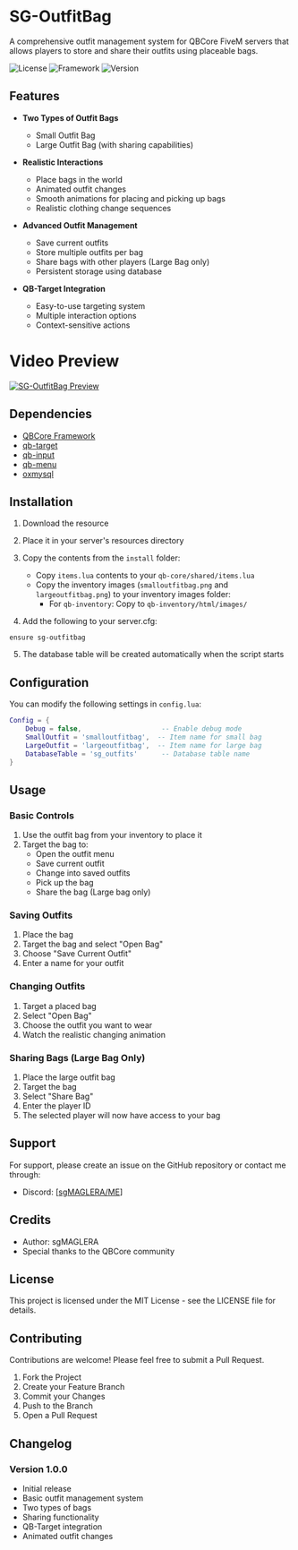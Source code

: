 # SG-OutfitBag

A comprehensive outfit management system for QBCore FiveM servers that allows players to store and share their outfits using placeable bags.

![License](https://img.shields.io/badge/license-MIT-blue.svg)
![Framework](https://img.shields.io/badge/framework-QBCore-red.svg)
![Version](https://img.shields.io/badge/version-1.0.0-green.svg)

## Features

- **Two Types of Outfit Bags**
  - Small Outfit Bag
  - Large Outfit Bag (with sharing capabilities)

- **Realistic Interactions**
  - Place bags in the world
  - Animated outfit changes
  - Smooth animations for placing and picking up bags
  - Realistic clothing change sequences

- **Advanced Outfit Management**
  - Save current outfits
  - Store multiple outfits per bag
  - Share bags with other players (Large Bag only)
  - Persistent storage using database

- **QB-Target Integration**
  - Easy-to-use targeting system
  - Multiple interaction options
  - Context-sensitive actions

# Video Preview
[![SG-OutfitBag Preview](https://img.youtube.com/vi/7UzDZ4c9FvE/0.jpg)](https://youtu.be/7UzDZ4c9FvE)

## Dependencies

- [QBCore Framework](https://github.com/qbcore-framework)
- [qb-target](https://github.com/qbcore-framework/qb-target)
- [qb-input](https://github.com/qbcore-framework/qb-input)
- [qb-menu](https://github.com/qbcore-framework/qb-menu)
- [oxmysql](https://github.com/overextended/oxmysql)

## Installation

1. Download the resource
2. Place it in your server's resources directory
3. Copy the contents from the `install` folder:
   - Copy `items.lua` contents to your `qb-core/shared/items.lua`
   - Copy the inventory images (`smalloutfitbag.png` and `largeoutfitbag.png`) to your inventory images folder:
     - For `qb-inventory`: Copy to `qb-inventory/html/images/`

4. Add the following to your server.cfg:
```
ensure sg-outfitbag
```

5. The database table will be created automatically when the script starts

## Configuration

You can modify the following settings in `config.lua`:

```lua
Config = {
    Debug = false,                    -- Enable debug mode
    SmallOutfit = 'smalloutfitbag',  -- Item name for small bag
    LargeOutfit = 'largeoutfitbag',  -- Item name for large bag
    DatabaseTable = 'sg_outfits'      -- Database table name
}
```

## Usage

### Basic Controls
1. Use the outfit bag from your inventory to place it
2. Target the bag to:
   - Open the outfit menu
   - Save current outfit
   - Change into saved outfits
   - Pick up the bag
   - Share the bag (Large bag only)

### Saving Outfits
1. Place the bag
2. Target the bag and select "Open Bag"
3. Choose "Save Current Outfit"
4. Enter a name for your outfit

### Changing Outfits
1. Target a placed bag
2. Select "Open Bag"
3. Choose the outfit you want to wear
4. Watch the realistic changing animation

### Sharing Bags (Large Bag Only)
1. Place the large outfit bag
2. Target the bag
3. Select "Share Bag"
4. Enter the player ID
5. The selected player will now have access to your bag

## Support

For support, please create an issue on the GitHub repository or contact me through:
- Discord: [[sgMAGLERA/ME](https://discord.gg/DxAWqUBaGB)]

## Credits

- Author: sgMAGLERA
- Special thanks to the QBCore community

## License

This project is licensed under the MIT License - see the LICENSE file for details.

## Contributing

Contributions are welcome! Please feel free to submit a Pull Request.

1. Fork the Project
2. Create your Feature Branch
3. Commit your Changes
4. Push to the Branch
5. Open a Pull Request

## Changelog

### Version 1.0.0
- Initial release
- Basic outfit management system
- Two types of bags
- Sharing functionality
- QB-Target integration
- Animated outfit changes
